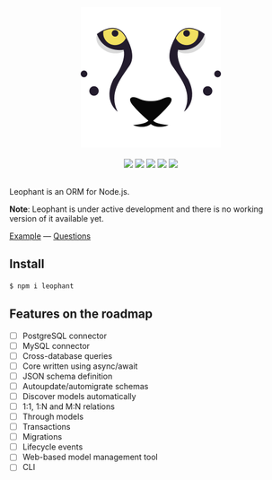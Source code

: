<div align="center">
  <img src="https://github.com/leophant/leophant/raw/master/resources/logo.png" width="250" height="250">
  <br>
  <br>
  <a href="https://travis-ci.org/leophant/leophant"><img src="https://travis-ci.org/leophant/leophant.svg?branch=master"></a>
  <a href="https://lgtm.com/projects/g/leophant/leophant/context:javascript"><img src="https://img.shields.io/lgtm/grade/javascript/g/leophant/leophant.svg"></a>
  <a href="https://codecov.io/gh/leophant/leophant"><img src="https://img.shields.io/codecov/c/gh/leophant/leophant.svg"></a>
  <a href="https://david-dm.org/leophant/leophant"><img src="https://david-dm.org/leophant/leophant/status.svg"></a>
  <a href="https://david-dm.org/leophant/leophant?type=dev"><img src="https://david-dm.org/leophant/leophant/dev-status.svg"></a>
  <br>
  <br>
</div>

Leophant is an ORM for Node.js.

**Note**: Leophant is under active development and there is no working version of it available yet.

[Example](https://github.com/leophant/leophant-example) &mdash;
[Questions](https://stackoverflow.com/questions/tagged/leophant)

## Install

```bash
$ npm i leophant
```

## Features on the roadmap

- [ ] PostgreSQL connector
- [ ] MySQL connector
- [ ] Cross-database queries
- [ ] Core written using async/await
- [ ] JSON schema definition
- [ ] Autoupdate/automigrate schemas
- [ ] Discover models automatically
- [ ] 1:1, 1:N and M:N relations
- [ ] Through models
- [ ] Transactions
- [ ] Migrations
- [ ] Lifecycle events
- [ ] Web-based model management tool
- [ ] CLI
